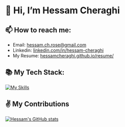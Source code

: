 # 👋 Hi, I’m Hessam Cheraghi

## 📫 How to reach me:

- Email: [hessam.ch.rose@gmail.com](mailto:hessam.ch.rose@gmail.com)
- Linkedin: [linkedin.com/in/hessam-cheraghi](https://www.linkedin.com/in/hessam-cheraghi/)
- My Resume: [hessamcheraghi.github.io/resume/](https://hessamcheraghi.github.io/resume/)

## 📚 My Tech Stack:

[![My Skills](https://skillicons.dev/icons?i=react,ts,next,tailwind)](https://skillicons.dev)

## ✌ My Contributions

[![Hessam's GitHub stats](https://github-readme-stats.vercel.app/api?username=hessamcheraghi&show_icons=true&theme=react&hide=issues,contribs)](https://github.com/hessamcheraghi)

<!---
HessamCheraghi/HessamCheraghi is a ✨ special ✨ repository because its `README.md` (this file) appears on your GitHub profile.
You can click the Preview link to take a look at your changes.
--->
